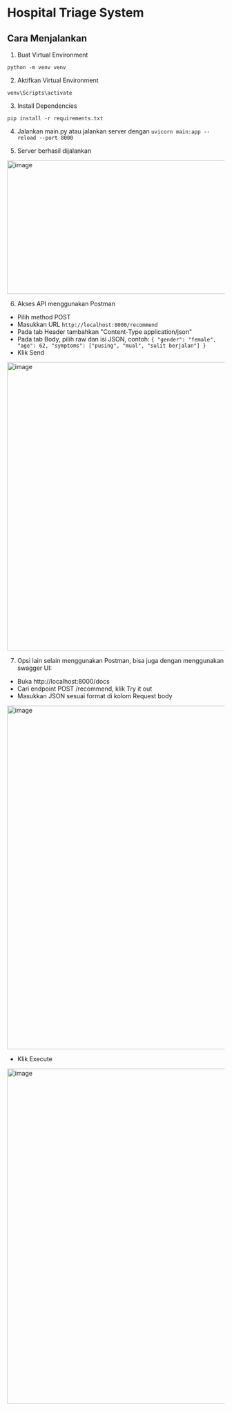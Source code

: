 # Hospital Triage System

## Cara Menjalankan

1. Buat Virtual Environment

`python -m venv venv`

2. Aktifkan Virtual Environment
 
`venv\Scripts\activate`

3. Install Dependencies

`pip install -r requirements.txt`

4. Jalankan main.py atau jalankan server dengan `uvicorn main:app --reload --port 8000`
 
5. Server berhasil dijalankan
 
<img width="792" height="309" alt="image" src="https://github.com/user-attachments/assets/31064940-2965-4286-88bb-61ee638ae02c" />


6. Akses API menggunakan Postman
- Pilih method POST
- Masukkan URL `http://localhost:8000/recommend`
- Pada tab Header tambahkan "Content-Type    application/json"
- Pada tab Body, pilih raw dan isi JSON, contoh:
  `{
    "gender": "female",
    "age": 62,
    "symptoms": ["pusing", "mual", "sulit berjalan"]
}`
- Klik Send
 
<img width="1378" height="668" alt="image" src="https://github.com/user-attachments/assets/c0b9e3c0-8330-4dea-9545-0328d06010da" />


7. Opsi lain selain menggunakan Postman, bisa juga dengan menggunakan swagger UI:
- Buka http://localhost:8000/docs
- Cari endpoint POST /recommend, klik Try it out
- Masukkan JSON sesuai format di kolom Request body
 
<img width="1785" height="795" alt="image" src="https://github.com/user-attachments/assets/0ff8c15c-41e4-4f4c-83cc-a98f4e9e3812" />


- Klik Execute
 
<img width="1803" height="776" alt="image" src="https://github.com/user-attachments/assets/2e3dea7c-6396-43f6-9847-3bdf27a956f4" />

 
 
   

  
 
